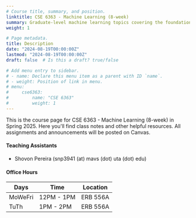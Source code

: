 ```yaml
---
# Course title, summary, and position.
linktitle: CSE 6363 - Machine Learning (8-week)
summary: Graduate-level machine learning topics covering the foundations up to modern publications.
weight: 1

# Page metadata.
title: Description
date: "2024-08-19T00:00:00Z"
lastmod: "2024-08-19T00:00:00Z"
draft: false  # Is this a draft? true/false

# Add menu entry to sidebar.
# - name: Declare this menu item as a parent with ID `name`.
# - weight: Position of link in menu.
# menu:
#     cse6363:
#         name: "CSE 6363"
#         weight: 1
---
```


This is the course page for CSE 6363 - Machine Learning (8-week) in Spring 2025. Here you'll find class notes and other helpful resources. All assignments and announcements will be posted on Canvas.

#### Teaching Assistants

- Shovon Pereira (snp3941 (at) mavs (dot) uta (dot) edu)

#### Office Hours

| Days    | Time       | Location |
| ------- | ---------- | -------- |
| MoWeFri | 12PM - 1PM | ERB 556A |
| TuTh    | 1PM - 2PM  | ERB 556A |